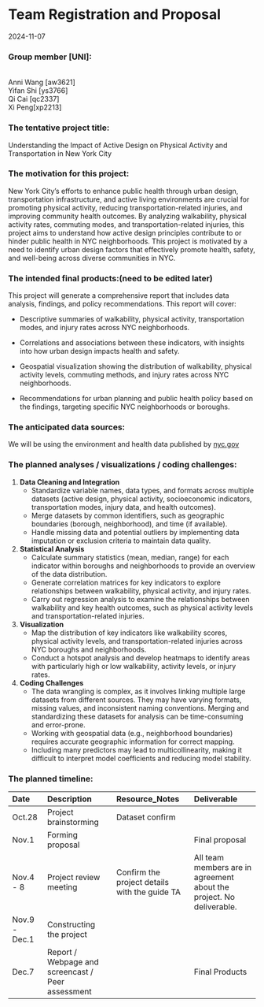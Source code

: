 Team Registration and Proposal
================
2024-11-07

### Group member \[UNI\]:

<br> Anni Wang \[aw3621\] <br> Yifan Shi \[ys3766\] <br> Qi Cai
\[qc2337\] <br> Xi Peng\[xp2213\]

### The tentative project title:

Understanding the Impact of Active Design on Physical Activity and
Transportation in New York City

### The motivation for this project:

New York City’s efforts to enhance public health through urban design,
transportation infrastructure, and active living environments are
crucial for promoting physical activity, reducing transportation-related
injuries, and improving community health outcomes. By analyzing
walkability, physical activity rates, commuting modes, and
transportation-related injuries, this project aims to understand how
active design principles contribute to or hinder public health in NYC
neighborhoods. This project is motivated by a need to identify urban
design factors that effectively promote health, safety, and well-being
across diverse communities in NYC.

### The intended final products:(need to be edited later)

This project will generate a comprehensive report that includes data
analysis, findings, and policy recommendations. This report will cover:

- Descriptive summaries of walkability, physical activity,
  transportation modes, and injury rates across NYC neighborhoods.

- Correlations and associations between these indicators, with insights
  into how urban design impacts health and safety.

- Geospatial visualization showing the distribution of walkability,
  physical activity levels, commuting methods, and injury rates across
  NYC neighborhoods.

- Recommendations for urban planning and public health policy based on
  the findings, targeting specific NYC neighborhoods or boroughs.

### The anticipated data sources:

We will be using the environment and health data published by
[nyc.gov](https://a816-dohbesp.nyc.gov/IndicatorPublic/data-explorer/)

### The planned analyses / visualizations / coding challenges:

1.  **Data Cleaning and Integration**
    - Standardize variable names, data types, and formats across
      multiple datasets (active design, physical activity, socioeconomic
      indicators, transportation modes, injury data, and health
      outcomes).
    - Merge datasets by common identifiers, such as geographic
      boundaries (borough, neighborhood), and time (if available).
    - Handle missing data and potential outliers by implementing data
      imputation or exclusion criteria to maintain data quality.
2.  **Statistical Analysis**
    - Calculate summary statistics (mean, median, range) for each
      indicator within boroughs and neighborhoods to provide an overview
      of the data distribution.
    - Generate correlation matrices for key indicators to explore
      relationships between walkability, physical activity, and injury
      rates.
    - Carry out regression analysis to examine the relationships between
      walkability and key health outcomes, such as physical activity
      levels and transportation-related injuries.
3.  **Visualization**
    - Map the distribution of key indicators like walkability scores,
      physical activity levels, and transportation-related injuries
      across NYC boroughs and neighborhoods.
    - Conduct a hotspot analysis and develop heatmaps to identify areas
      with particularly high or low walkability, activity levels, or
      injury rates.
4.  **Coding Challenges**
    - The data wrangling is complex, as it involves linking multiple
      large datasets from different sources. They may have varying
      formats, missing values, and inconsistent naming conventions.
      Merging and standardizing these datasets for analysis can be
      time-consuming and error-prone.
    - Working with geospatial data (e.g., neighborhood boundaries)
      requires accurate geographic information for correct mapping.
    - Including many predictors may lead to multicollinearity, making it
      difficult to interpret model coefficients and reducing model
      stability.

### The planned timeline:

| Date          | Description                                       | Resource_Notes                                | Deliverable                                                          |
|:--------------|:--------------------------------------------------|:----------------------------------------------|:---------------------------------------------------------------------|
| Oct.28        | Project brainstorming                             | Dataset confirm                               |                                                                      |
| Nov.1         | Forming proposal                                  |                                               | Final proposal                                                       |
| Nov.4 - 8     | Project review meeting                            | Confirm the project details with the guide TA | All team members are in agreement about the project. No deliverable. |
| Nov.9 - Dec.1 | Constructing the project                          |                                               |                                                                      |
| Dec.7         | Report / Webpage and screencast / Peer assessment |                                               | Final Products                                                       |
